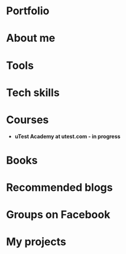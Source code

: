 # Portfolio
# About me
# Tools
# Tech skills
# Courses
* **uTest Academy at utest.com - in progress**
# Books
# Recommended blogs
# Groups on Facebook
# My projects
